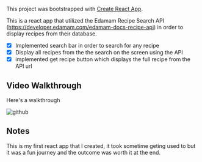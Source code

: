 This project was bootstrapped with [Create React App](https://github.com/facebook/create-react-app).

This is a react app that utilized the Edamam Recipe Search API (https://developer.edamam.com/edamam-docs-recipe-api) in order to display recipes from their database. 

* [x] Implemented search bar in order to search for any recipe
* [x] Display all recipes from the the search on the screen using the API
* [x] implemented get recipe button which displays the full recipe from the API url

## Video Walkthrough

Here's a walkthrough

![github](http://g.recordit.co/pF2aHbDO1H.gif)
## Notes

This is my first react app that I created, it took sometime geting used to but it was a fun journey and the outcome was worth it at the end.

